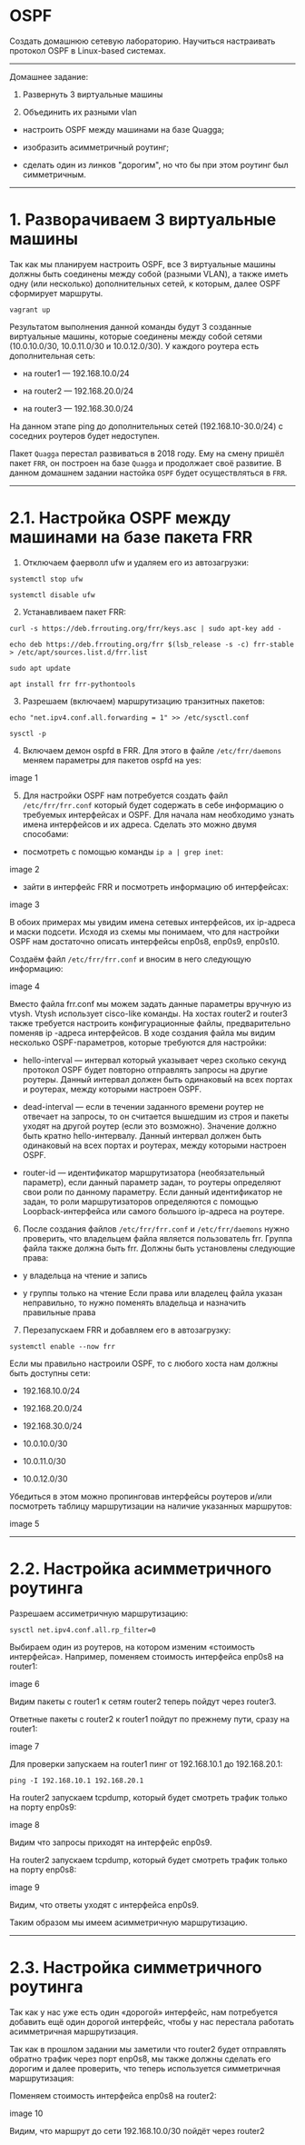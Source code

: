 # OSPF

Создать домашнюю сетевую лабораторию. Научиться настраивать протокол OSPF в Linux-based системах.

-------------------------------------------------------------------------------------------------

Домашнее задание:

1. Развернуть 3 виртуальные машины

2. Объединить их разными vlan

- настроить OSPF между машинами на базе Quagga;

- изобразить асимметричный роутинг;

- сделать один из линков "дорогим", но что бы при этом роутинг был симметричным.

--------------------------------------------------------------------------------------------------

# 1. Разворачиваем 3 виртуальные машины

Так как мы планируем настроить OSPF, все 3 виртуальные машины должны быть соединены между собой (разными VLAN), а также иметь одну (или несколько) дополнительных сетей, к которым, далее OSPF сформирует маршруты.

`vagrant up`

Результатом выполнения данной команды будут 3 созданные виртуальные машины, которые соединены между собой сетями (10.0.10.0/30, 10.0.11.0/30 и 10.0.12.0/30). У каждого роутера есть дополнительная сеть:


- на router1 — 192.168.10.0/24

- на router2 — 192.168.20.0/24

- на router3 — 192.168.30.0/24

На данном этапе ping до дополнительных сетей (192.168.10-30.0/24) с соседних роутеров будет недоступен.

Пакет `Quagga` перестал развиваться в 2018 году. Ему на смену пришёл пакет `FRR`, он построен на базе `Quagga` и продолжает своё развитие. В данном домашнем задании настойка `OSPF` будет осуществляться в `FRR`.

--------------------------------------------------------------------------------------------------

# 2.1. Настройка OSPF между машинами на базе пакета FRR

1. Отключаем фаерволл ufw и удаляем его из автозагрузки:

`systemctl stop ufw`

`systemctl disable ufw`

2. Устанавливаем пакет FRR:

`curl -s https://deb.frrouting.org/frr/keys.asc | sudo apt-key add -`

`echo deb https://deb.frrouting.org/frr $(lsb_release -s -c) frr-stable > /etc/apt/sources.list.d/frr.list`

`sudo apt update`

`apt install frr frr-pythontools`

3. Разрешаем (включаем) маршрутизацию транзитных пакетов:

`echo "net.ipv4.conf.all.forwarding = 1" >> /etc/sysctl.conf`

`sysctl -p`

4. Включаем демон ospfd в FRR. Для этого в файле `/etc/frr/daemons` меняем параметры для пакетов ospfd на yes:

image 1

5. Для настройки OSPF нам потребуется создать файл `/etc/frr/frr.conf` который будет содержать в себе информацию о требуемых интерфейсах и OSPF. Для начала нам необходимо узнать имена интерфейсов и их адреса. Сделать это можно двумя способами:

- посмотреть с помощью команды `ip a | grep inet`:

image 2

- зайти в интерфейс FRR и посмотреть информацию об интерфейсах:

image 3

В обоих примерах мы увидим имена сетевых интерфейсов, их ip-адреса и маски подсети. Исходя из схемы мы понимаем, что для настройки OSPF нам достаточно описать интерфейсы enp0s8, enp0s9, enp0s10.

Создаём файл `/etc/frr/frr.conf` и вносим в него следующую информацию:

image 4

Вместо файла frr.conf мы можем задать данные параметры вручную из vtysh. Vtysh использует cisco-like команды. На хостах router2 и router3 также требуется настроить конфигурационные файлы, предварительно поменяв ip -адреса интерфейсов. В ходе создания файла мы видим несколько OSPF-параметров, которые требуются для настройки:

- hello-interval — интервал который указывает через сколько секунд протокол OSPF будет повторно отправлять запросы на другие роутеры. Данный интервал должен быть одинаковый на всех портах и роутерах, между которыми настроен OSPF.

- dead-interval — если в течении заданного времени роутер не отвечает на запросы, то он считается вышедшим из строя и пакеты уходят на другой роутер (если это возможно). Значение должно быть кратно hello-интервалу. Данный интервал должен быть одинаковый на всех портах и роутерах, между которыми настроен OSPF.

- router-id — идентификатор маршрутизатора (необязательный параметр), если данный параметр задан, то роутеры определяют свои роли по данному параметру. Если данный идентификатор не задан, то роли маршрутизаторов определяются с помощью Loopback-интерфейса или самого большого ip-адреса на роутере.

6. После создания файлов `/etc/frr/frr.conf` и `/etc/frr/daemons` нужно проверить, что владельцем файла является пользователь frr. Группа файла также должна быть frr. Должны быть установлены следующие права:

- у владельца на чтение и запись

- у группы только на чтение Если права или владелец файла указан неправильно, то нужно поменять владельца и назначить правильные права

7. Перезапускаем FRR и добавляем его в автозагрузку:

`systemctl enable --now frr`

Если мы правильно настроили OSPF, то с любого хоста нам должны быть доступны сети:

- 192.168.10.0/24

- 192.168.20.0/24

- 192.168.30.0/24

- 10.0.10.0/30

- 10.0.11.0/30

- 10.0.12.0/30

Убедиться в этом можно пропинговав интерфейсы роутеров и/или посмотреть таблицу маршрутизации на наличие указанных маршрутов:

image 5

--------------------------------------------------------------------------------------------------

# 2.2. Настройка асимметричного роутинга

Разрешаем ассиметричную маршрутизацию:

`sysctl net.ipv4.conf.all.rp_filter=0`

Выбираем один из роутеров, на котором изменим «стоимость интерфейса». Например, поменяем стоимость интерфейса enp0s8 на router1:

image 6

Видим пакеты с router1 к сетям router2 теперь пойдут через router3.

Ответные пакеты c router2 к router1 пойдут по прежнему пути, сразу на router1:

image 7

Для проверки запускаем на router1 пинг от 192.168.10.1 до 192.168.20.1:

`ping -I 192.168.10.1 192.168.20.1`

На router2 запускаем tcpdump, который будет смотреть трафик только на порту enp0s9:

image 8

Видим что запросы приходят на интерфейс enp0s9.

На router2 запускаем tcpdump, который будет смотреть трафик только на порту enp0s8:

image 9

Видим, что ответы уходят с интерфейса enp0s9.

Таким образом мы имеем асимметричную маршрутизацию.

-------------------------------------------------------------------------------------------------

# 2.3. Настройка симметричного роутинга

Так как у нас уже есть один «дорогой» интерфейс, нам потребуется добавить ещё один дорогой интерфейс, чтобы у нас перестала работать асимметричная маршрутизация.

Так как в прошлом задании мы заметили что router2 будет отправлять обратно трафик через порт enp0s8, мы также должны сделать его дорогим и далее проверить, что теперь используется симметричная маршрутизация:

Поменяем стоимость интерфейса enp0s8 на router2:

image 10

Видим, что маршрут до сети 192.168.10.0/30 пойдёт через router2
